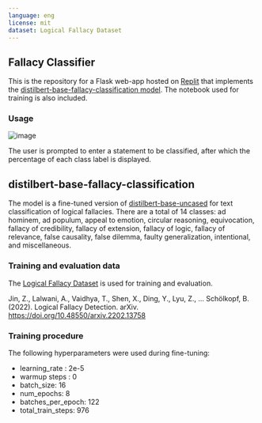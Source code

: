 ```yaml
---
language: eng
license: mit
dataset: Logical Fallacy Dataset
---
```


## Fallacy Classifier

This is the repository for a Flask web-app hosted on [Replit](https://Fallacy-Classification.kyutifer.repl.co) that implements the [distilbert-base-fallacy-classification model](https://huggingface.co/q3fer/distilbert-base-fallacy-classification). The notebook used for training is also included.

### Usage

![image](https://user-images.githubusercontent.com/86761378/209580742-c0520d5e-5fc9-445d-beb9-cc696ee066c5.png)

The user is prompted to enter a statement to be classified, after which the percentage of each class label is displayed.

## distilbert-base-fallacy-classification

The model is a fine-tuned version of [distilbert-base-uncased](https://huggingface.co/distilbert-base-uncased) for text classification of logical fallacies. There are a total of 14 classes: ad hominem, ad populum, appeal to emotion, circular reasoning, equivocation, fallacy of credibility, fallacy of extension, fallacy of logic, fallacy of relevance, false causality, false dilemma, faulty generalization, intentional, and miscellaneous.

### Training and evaluation data

The [Logical Fallacy Dataset](https://github.com/causalNLP/logical-fallacy) is used for training and evaluation.

Jin, Z., Lalwani, A., Vaidhya, T., Shen, X., Ding, Y., Lyu, Z., ... Schölkopf, B. (2022). Logical Fallacy Detection. arXiv. https://doi.org/10.48550/arxiv.2202.13758

### Training procedure

The following hyperparameters were used during fine-tuning:

- learning_rate : 2e-5
- warmup steps : 0
- batch_size: 16
- num_epochs: 8
- batches_per_epoch: 122
- total_train_steps: 976
